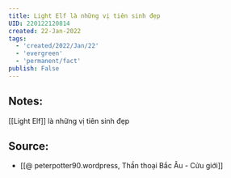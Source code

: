 ```yaml
---
title: Light Elf là những vị tiên sinh đẹp
UID: 220122120814
created: 22-Jan-2022
tags:
  - 'created/2022/Jan/22'
  - 'evergreen'
  - 'permanent/fact'
publish: False
---
```

## Notes:
[[Light Elf]] là những vị tiên sinh đẹp

## Source:
- [[@ peterpotter90.wordpress, Thần thoại Bắc Âu - Cửu giới]]


